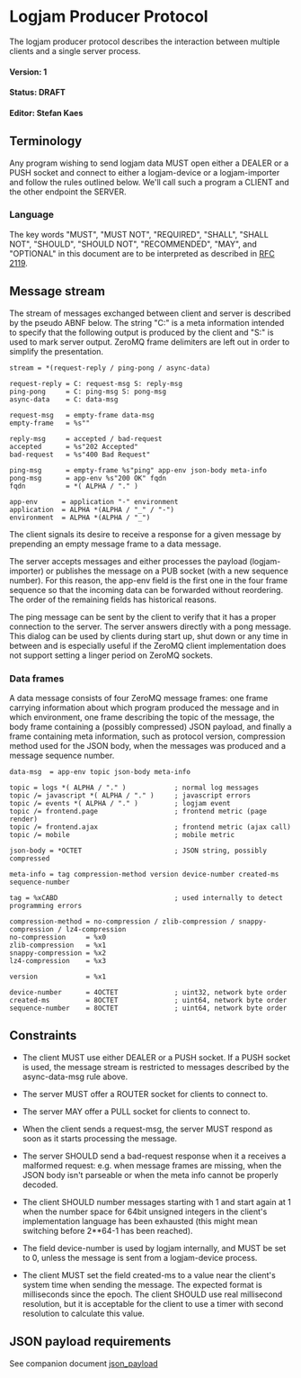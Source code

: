 # Logjam Producer Protocol

The logjam producer protocol describes the interaction between
multiple clients and a single server process.

#### Version: 1
#### Status: DRAFT
#### Editor: Stefan Kaes

## Terminology

Any program wishing to send logjam data MUST open either a DEALER or a
PUSH socket and connect to either a logjam-device or a logjam-importer
and follow the rules outlined below. We'll call such a program a
CLIENT and the other endpoint the SERVER.

### Language

The key words "MUST", "MUST NOT", "REQUIRED", "SHALL", "SHALL NOT",
"SHOULD", "SHOULD NOT", "RECOMMENDED", "MAY", and "OPTIONAL" in this
document are to be interpreted as described in
[RFC 2119](https://tools.ietf.org/html/rfc2119).



## Message stream

The stream of messages exchanged between client and server is
described by the pseudo ABNF below. The string "C:" is a meta
information intended to specify that the following output is produced
by the client and "S:" is used to mark server output. ZeroMQ frame
delimiters are left out in order to simplify the presentation.

```
stream = *(request-reply / ping-pong / async-data)

request-reply = C: request-msg S: reply-msg
ping-pong     = C: ping-msg S: pong-msg
async-data    = C: data-msg

request-msg   = empty-frame data-msg
empty-frame   = %s""

reply-msg     = accepted / bad-request
accepted      = %s"202 Accepted"
bad-request   = %s"400 Bad Request"

ping-msg      = empty-frame %s"ping" app-env json-body meta-info
pong-msg      = app-env %s"200 OK" fqdn
fqdn          = *( ALPHA / "." )

app-env      = application "-" environment
application  = ALPHA *(ALPHA / "_" / "-")
environment  = ALPHA *(ALPHA / "_")
```

The client signals its desire to receive a response for a given
message by prepending an empty message frame to a data message.

The server accepts messages and either processes the payload
(logjam-importer) or publishes the message on a PUB socket (with a new
sequence number). For this reason, the app-env field is the first one
in the four frame sequence so that the incoming data can be forwarded
without reordering. The order of the remaining fields has historical
reasons.

The ping message can be sent by the client to verify that it has a
proper connection to the server. The server answers directly with a
pong message. This dialog can be used by clients during start up, shut
down or any time in between and is especially useful if the ZeroMQ
client implementation does not support setting a linger period on
ZeroMQ sockets.


### Data frames

A data message consists of four ZeroMQ message frames: one frame
carrying information about which program produced the message and in
which environment, one frame describing the topic of the message, the
body frame containing a (possibly compressed) JSON payload, and
finally a frame containing meta information, such as protocol version,
compression method used for the JSON body, when the messages was
produced and a message sequence number.

```
data-msg  = app-env topic json-body meta-info

topic = logs *( ALPHA / "." )            ; normal log messages
topic /= javascript *( ALPHA / "." )     ; javascript errors
topic /= events *( ALPHA / "." )         ; logjam event
topic /= frontend.page                   ; frontend metric (page render)
topic /= frontend.ajax                   ; frontend metric (ajax call)
topic /= mobile                          ; mobile metric

json-body = *OCTET                       ; JSON string, possibly compressed

meta-info = tag compression-method version device-number created-ms sequence-number

tag = %xCABD                             ; used internally to detect programming errors

compression-method = no-compression / zlib-compression / snappy-compression / lz4-compression
no-compression     = %x0
zlib-compression   = %x1
snappy-compression = %x2
lz4-compression    = %x3

version            = %x1

device-number      = 4OCTET              ; uint32, network byte order
created-ms         = 8OCTET              ; uint64, network byte order
sequence-number    = 8OCTET              ; uint64, network byte order
```

## Constraints

* The client MUST use either DEALER or a PUSH socket. If a PUSH socket
  is used, the message stream is restricted to messages described by
  the async-data-msg rule above.

* The server MUST offer a ROUTER socket for clients to connect to.

* The server MAY offer a PULL socket for clients to connect to.

* When the client sends a request-msg, the server MUST respond as soon
  as it starts processing the message.

* The server SHOULD send a bad-request response when it a receives a
  malformed request: e.g. when message frames are missing, when the
  JSON body isn't parseable or when the meta info cannot be properly
  decoded.

* The client SHOULD number messages starting with 1 and start again at 1
  when the number space for 64bit unsigned integers in the client's
  implementation language has been exhausted (this might mean switching
  before 2**64-1 has been reached).

* The field device-number is used by logjam internally, and MUST be
  set to 0, unless the message is sent from a logjam-device process.

* The client MUST set the field created-ms to a value near the
  client's system time when sending the message. The expected format
  is milliseconds since the epoch. The client SHOULD use real
  millisecond resolution, but it is acceptable for the client to use a
  timer with second resolution to calculate this value.

## JSON payload requirements

See companion document [json_payload](json_payload.md)
